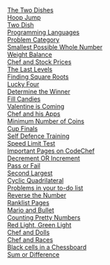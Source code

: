 [The Two Dishes](https://www.codechef.com/LP1TO201/problems/MAX_DIFF)<br/>
[Hoop Jump](https://www.codechef.com/LP1TO201/problems/HOOPS)<br/>
[Two Dish](https://www.codechef.com/LP1TO201/problems/TWODISH)<br/>
[Programming Languages](https://www.codechef.com/LP1TO201/problems/PROGLANG)<br/>
[Problem Category](https://www.codechef.com/LP1TO201/problems/PROBCAT)<br/>
[Smallest Possible Whole Number](https://www.codechef.com/LP1TO201/problems/SMOL?tab=statement)<br/>
[Weight Balance](https://www.codechef.com/LP1TO201/problems/WEIGHTBL)<br/>
[Chef and Stock Prices](https://www.codechef.com/LP1TO201/problems/CSTOCK)<br/>
[The Last Levels](https://www.codechef.com/problems/LASTLEVELS)<br/>
[Finding Square Roots](https://www.codechef.com/problems/FSQRT)<br/>
[Lucky Four](https://www.codechef.com/LP1TO205/problems/LUCKFOUR)<br/>
[Determine the Winner](https://www.codechef.com/problems/WINNERR)<br/>
[Fill Candies](https://www.codechef.com/problems/FILLCANDIES)<br/>
[Valentine is Coming](https://www.codechef.com/problems/VALENTINE)<br/>
[Chef and his Apps](https://www.codechef.com/problems/CHEFAPPS)<br/>
[Minimum Number of Coins](https://www.codechef.com/problems/MINCOINS)<br/>
[Cup Finals](https://www.codechef.com/problems/CRICUP)<br/>
[Self Defence Training](https://www.codechef.com/problems/SELFDEF)<br/>
[Speed Limit Test](https://www.codechef.com/problems/SPEEDTEST)<br/>
[Important Pages on CodeChef](https://www.codechef.com/problems/CHEFPAGES)<br/>
[Decrement OR Increment](https://www.codechef.com/problems/DECINC)<br/>
[Pass or Fail](https://www.codechef.com/problems/PASSORFAIL)<br/>
[Second Largest](https://www.codechef.com/problems/FLOW017)<br/>
[Cyclic Quadrilateral](https://www.codechef.com/problems/CYCLICQD)<br/>
[Problems in your to-do list](https://www.codechef.com/problems/TODOLIST?tab=statement)<br/>
[Reverse the Number](https://www.codechef.com/problems/FLOW007)<br/>
[Ranklist Pages](https://www.codechef.com/problems/RANKLISTPAGE)<br/>
[Mario and Bullet](https://www.codechef.com/problems/BULLET)<br/>
[Counting Pretty Numbers](https://www.codechef.com/problems/NUM239)<br/>
[Red Light, Green Light](https://www.codechef.com/problems/DOLL)<br/>
[Chef and Dolls](https://www.codechef.com/problems/MISSP)<br/>
[Chef and Races](https://www.codechef.com/problems/CHEFRACES)<br/>
[Black cells in a Chessboard](https://www.codechef.com/problems/BLACKCEL)<br/>
[Sum or Difference](https://www.codechef.com/problems/DIFFSUM)<br/>
